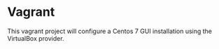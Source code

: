 # Vagrant #

This vagrant project will configure a Centos 7 GUI installation using the VirtualBox provider.
